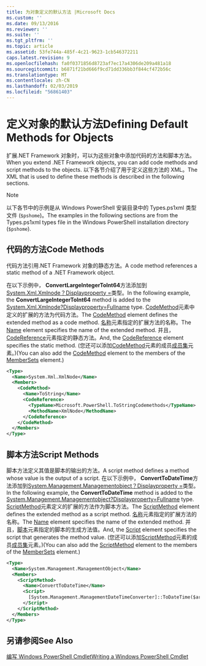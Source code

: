 ```yaml
---
title: 为对象定义的默认方法 |Microsoft Docs
ms.custom: ''
ms.date: 09/13/2016
ms.reviewer: ''
ms.suite: ''
ms.tgt_pltfrm: ''
ms.topic: article
ms.assetid: 53fe744a-485f-4c21-9623-1cb546372211
caps.latest.revision: 9
ms.openlocfilehash: fa0f0371856d8723af7ec17a4306de209a481a18
ms.sourcegitcommit: b6871f21bd666f9cd71dd336bb3f844cf472b56c
ms.translationtype: MT
ms.contentlocale: zh-CN
ms.lasthandoff: 02/03/2019
ms.locfileid: "56861403"
---
```

# <a name="defining-default-methods-for-objects"></a><span data-ttu-id="4cdc7-102">定义对象的默认方法</span><span class="sxs-lookup"><span data-stu-id="4cdc7-102">Defining Default Methods for Objects</span></span>

<span data-ttu-id="4cdc7-103">扩展.NET Framework 对象时，可以为这些对象中添加代码的方法和脚本方法。</span><span class="sxs-lookup"><span data-stu-id="4cdc7-103">When you extend .NET Framework objects, you can add code methods and script methods to the objects.</span></span> <span data-ttu-id="4cdc7-104">以下各节介绍了用于定义这些方法的 XML。</span><span class="sxs-lookup"><span data-stu-id="4cdc7-104">The XML that is used to define these methods is described in the following sections.</span></span>

> [!NOTE]
> <span data-ttu-id="4cdc7-105">以下各节中的示例是从 Windows PowerShell 安装目录中的 Types.ps1xml 类型文件 (`$pshome`)。</span><span class="sxs-lookup"><span data-stu-id="4cdc7-105">The examples in the following sections are from the Types.ps1xml types file in the Windows PowerShell installation directory (`$pshome`).</span></span>

## <a name="code-methods"></a><span data-ttu-id="4cdc7-106">代码的方法</span><span class="sxs-lookup"><span data-stu-id="4cdc7-106">Code Methods</span></span>

<span data-ttu-id="4cdc7-107">代码方法引用.NET Framework 对象的静态方法。</span><span class="sxs-lookup"><span data-stu-id="4cdc7-107">A code method references a static method of a .NET Framework object.</span></span>

<span data-ttu-id="4cdc7-108">在以下示例中， **ConvertLargeIntegerToInt64**方法添加到[System.Xml.Xmlnode？Displayproperty =](/dotnet/api/System.Xml.XmlNode)类型。</span><span class="sxs-lookup"><span data-stu-id="4cdc7-108">In the following example, the **ConvertLargeIntegerToInt64** method is added to the [System.Xml.Xmlnode?Displayproperty=Fullname](/dotnet/api/System.Xml.XmlNode) type.</span></span> <span data-ttu-id="4cdc7-109">[CodeMethod](http://msdn.microsoft.com/en-us/1ea9b031-bbcf-4e35-b497-bf30fa0b1b05)元素中定义的扩展的方法为代码方法。</span><span class="sxs-lookup"><span data-stu-id="4cdc7-109">The [CodeMethod](http://msdn.microsoft.com/en-us/1ea9b031-bbcf-4e35-b497-bf30fa0b1b05) element defines the extended method as a code method.</span></span> <span data-ttu-id="4cdc7-110">[名称](http://msdn.microsoft.com/en-us/b58e9d21-c8c9-49a5-909e-9c1cfc64f873)元素指定的扩展方法的名称。</span><span class="sxs-lookup"><span data-stu-id="4cdc7-110">The [Name](http://msdn.microsoft.com/en-us/b58e9d21-c8c9-49a5-909e-9c1cfc64f873) element specifies the name of the extended method.</span></span> <span data-ttu-id="4cdc7-111">并且， [CodeReference](http://msdn.microsoft.com/en-us/70017b85-18d2-4f55-8357-92f309d5618b)元素指定的静态方法。</span><span class="sxs-lookup"><span data-stu-id="4cdc7-111">And, the [CodeReference](http://msdn.microsoft.com/en-us/70017b85-18d2-4f55-8357-92f309d5618b) element specifies the static method.</span></span> <span data-ttu-id="4cdc7-112">(您还可以添加[CodeMethod](http://msdn.microsoft.com/en-us/1ea9b031-bbcf-4e35-b497-bf30fa0b1b05)元素的成员[成员集](http://msdn.microsoft.com/en-us/46a50fb5-e150-4c03-8584-e1b53e4d49e3)元素。)</span><span class="sxs-lookup"><span data-stu-id="4cdc7-112">(You can also add the [CodeMethod](http://msdn.microsoft.com/en-us/1ea9b031-bbcf-4e35-b497-bf30fa0b1b05) element to the members of the [MemberSets](http://msdn.microsoft.com/en-us/46a50fb5-e150-4c03-8584-e1b53e4d49e3) element.)</span></span>

```xml
<Type>
  <Name>System.Xml.XmlNode</Name>
  <Members>
    <CodeMethod>
      <Name>ToString</Name>
      <CodeReference>
        <TypeName>Microsoft.PowerShell.ToStringCodemethods</TypeName>
        <MethodName>XmlNode</MethodName>
      </CodeReference>
    </CodeMethod>
  </Members>
</Type>
```

## <a name="script-methods"></a><span data-ttu-id="4cdc7-113">脚本方法</span><span class="sxs-lookup"><span data-stu-id="4cdc7-113">Script Methods</span></span>

<span data-ttu-id="4cdc7-114">脚本方法定义其值是脚本的输出的方法。</span><span class="sxs-lookup"><span data-stu-id="4cdc7-114">A script method defines a method whose value is the output of a script.</span></span> <span data-ttu-id="4cdc7-115">在以下示例中， **ConvertToDateTime**方法添加到[System.Management.Managementobject？Displayproperty =](/dotnet/api/System.Management.ManagementObject)类型。</span><span class="sxs-lookup"><span data-stu-id="4cdc7-115">In the following example, the **ConvertToDateTime** method is added to the [System.Management.Managementobject?Displayproperty=Fullname](/dotnet/api/System.Management.ManagementObject) type.</span></span> <span data-ttu-id="4cdc7-116">[ScriptMethod](http://msdn.microsoft.com/en-us/59f8160f-bc95-42f0-92e2-b16a616bc65c)元素定义的扩展的方法作为脚本方法。</span><span class="sxs-lookup"><span data-stu-id="4cdc7-116">The [ScriptMethod](http://msdn.microsoft.com/en-us/59f8160f-bc95-42f0-92e2-b16a616bc65c) element defines the extended method as a script method.</span></span> <span data-ttu-id="4cdc7-117">[名称](http://msdn.microsoft.com/en-us/b58e9d21-c8c9-49a5-909e-9c1cfc64f873)元素指定的扩展方法的名称。</span><span class="sxs-lookup"><span data-stu-id="4cdc7-117">The [Name](http://msdn.microsoft.com/en-us/b58e9d21-c8c9-49a5-909e-9c1cfc64f873) element specifies the name of the extended method.</span></span> <span data-ttu-id="4cdc7-118">并且，[脚本](http://msdn.microsoft.com/en-us/1937ad1b-bb2b-4512-9864-01fc0767d46f)元素指定的脚本的生成方法值。</span><span class="sxs-lookup"><span data-stu-id="4cdc7-118">And, the [Script](http://msdn.microsoft.com/en-us/1937ad1b-bb2b-4512-9864-01fc0767d46f) element specifies the script that generates the method value.</span></span> <span data-ttu-id="4cdc7-119">(您还可以添加[ScriptMethod](http://msdn.microsoft.com/en-us/59f8160f-bc95-42f0-92e2-b16a616bc65c)元素的成员[成员集](http://msdn.microsoft.com/en-us/46a50fb5-e150-4c03-8584-e1b53e4d49e3)元素。)</span><span class="sxs-lookup"><span data-stu-id="4cdc7-119">(You can also add the [ScriptMethod](http://msdn.microsoft.com/en-us/59f8160f-bc95-42f0-92e2-b16a616bc65c) element to the members of the [MemberSets](http://msdn.microsoft.com/en-us/46a50fb5-e150-4c03-8584-e1b53e4d49e3) element.)</span></span>

```xml
<Type>
  <Name>System.Management.ManagementObject</Name>
  <Members>
    <ScriptMethod>
      <Name>ConvertToDateTime</Name>
      <Script>
        [System.Management.ManagementDateTimeConverter]::ToDateTime($args[0])
      </Script>
    </ScriptMethod>
  </Members>
</Type>
```

## <a name="see-also"></a><span data-ttu-id="4cdc7-120">另请参阅</span><span class="sxs-lookup"><span data-stu-id="4cdc7-120">See Also</span></span>

[<span data-ttu-id="4cdc7-121">编写 Windows PowerShell Cmdlet</span><span class="sxs-lookup"><span data-stu-id="4cdc7-121">Writing a Windows PowerShell Cmdlet</span></span>](./writing-a-windows-powershell-cmdlet.md)